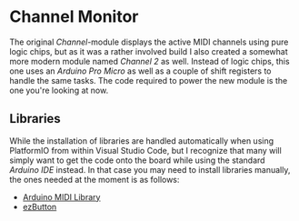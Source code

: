 # Channel Monitor

The original *Channel*-module displays the active MIDI channels using pure logic chips, but as it was a rather involved build I also created a somewhat more modern module named *Channel 2* as well. Instead of logic chips, this one uses an *Arduino Pro Micro* as well as a couple of shift registers to handle the same tasks. The code required to power the new module is the one you're looking at now.

## Libraries

While the installation of libraries are handled automatically when using PlatformIO from within Visual Studio Code, but I recognize that many will simply want to get the code onto the board while using the standard *Arduino IDE* instead. In that case you may need to install libraries manually, the ones needed at the moment is as follows:
- [Arduino MIDI Library](https://github.com/FortySevenEffects/arduino_midi_library)
- [ezButton](https://github.com/ArduinoGetStarted/button)